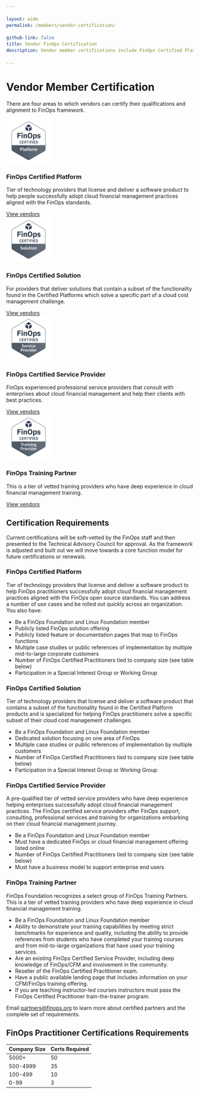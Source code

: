 ```yaml
---

layout: wide
permalink: /members/vendor-certification/

github-link: false
title: Vendor FinOps Certification
description: Vendor member certifications include FinOps Certified Platforms, Solutions, Training Partners, and Service Providers.

---
```


# Vendor Member Certification

There are four areas to which vendors can certify their qualifications and alignment to FinOps framework.

<div class="mt-20">
  <div class="grid grid-cols-1 gap-8 sm:grid-cols-2">
    <div class="pt-6">
      <div class="flow-root bg-gray-100 rounded-lg px-6 pb-8">
        <div class="-mt-20">
          <div class="text-center">
            <img class="inline-block" src="/img/certs/finops-certified-platform.png" width="120">
          </div>
          <h3 class="mt-8 text-lg font-medium">FinOps Certified Platform</h3>
          <p class="mt-5 text-base">
            Tier of technology providers that license and deliver a software product to help people successfully adopt cloud financial management practices aligned with the FinOps standards.
          </p>
          <a href="/members/finops-certified-platform/" class="btn">View vendors</a>
        </div>
      </div>
    </div>
    <div class="pt-6">
      <div class="flow-root bg-gray-100 rounded-lg px-6 pb-8">
        <div class="-mt-20">
          <div class="text-center">
            <img class="inline-block" src="/img/certs/finops-certified-solution.png" width="120">
          </div>
          <h3 class="mt-8 text-lg font-medium">FinOps Certified Solution</h3>
          <p class="mt-5 text-base">
            For providers that deliver solutions that contain a subset of the functionality found in the Certified Platforms which solve a specific part of a cloud cost management challenge.
          </p>
         <a href="/members/finops-certified-solution/" class="btn">View vendors</a>
        </div>
      </div>
    </div>
  </div>
</div>

<div class="mt-20">
  <div class="grid grid-cols-1 gap-8 sm:grid-cols-2">
    <div class="pt-6">
      <div class="flow-root bg-gray-100 rounded-lg px-6 pb-8">
        <div class="-mt-20">
          <div class="text-center">
            <img class="inline-block" src="/img/certs/finops-certified-service-provider.png" width="120">
          </div>
          <h3 class="mt-8 text-lg font-medium">FinOps Certified Service Provider</h3>
          <p class="mt-5 text-base">
            FinOps experienced professional service providers that consult with enterprises about cloud financial management and help their clients with best practices.
          </p>
          <a href="/members/finops-certified-service-provider/" class="btn">View vendors</a>
        </div>
      </div>
    </div>
    <div class="pt-6">
      <div class="flow-root bg-gray-100 rounded-lg px-6 pb-8">
        <div class="-mt-20">
          <div class="text-center">
            <img class="inline-block" src="/img/certs/finops-certified-training-partner.png" width="120">
          </div>
          <h3 class="mt-8 text-lg font-medium">FinOps Training Partner</h3>
          <p class="mt-5 text-base">
             This is a tier of vetted training providers who have deep experience in cloud financial management training.
          </p>
          <a href="/members/finops-certified-training-partner/" class="btn">View vendors</a>
        </div>
      </div>
    </div>
  </div>
</div>


## Certification Requirements

Current certifications will be soft-vetted by the FinOps staff and then presented to the Technical Advisory Council for approval. As the framework is adjusted and built out we will move towards a core function model for future certifications or renewals.


### FinOps Certified Platform

Tier of technology providers that license and deliver a software product to help FinOps practitioners successfully adopt cloud financial management practices aligned with the FinOps open source standards. You can address a number of use cases and be rolled out quickly across an organization. You also have:  

- Be a FinOps Foundation and Linux Foundation member
- Publicly listed FinOps solution offering
- Publicly listed feature or documentation pages that map to FinOps functions
- Multiple case studies or public references of implementation by multiple mid-to-large corporate customers
- Number of FinOps Certified Practitioners tied to company size (see table below)
- Participation in a Special Interest Group or Working Group


### FinOps Certified Solution

Tier of technology providers that license and deliver a software product that contains a subset of the functionality found in the Certified Platform products and is specialized for helping FinOps practitioners solve a specific subset of their cloud cost management challenges.

- Be a FinOps Foundation and Linux Foundation member
- Dedicated solution focusing on one area of FinOps
- Multiple case studies or public references of implementation by multiple customers
- Number of FinOps Certified Practitioners tied to company size (see table below)
- Participation in a Special Interest Group or Working Group


### FinOps Certified Service Provider

A pre-qualified tier of vetted service providers who have deep experience helping enterprises successfully adopt cloud financial management practices. The FinOps certified service providers offer FinOps support, consulting, professional services and training for organizations embarking on their cloud financial management journey.

- Be a FinOps Foundation and Linux Foundation member
- Must have a dedicated FinOps or cloud financial management offering listed online
- Number of FinOps Certified Practitioners tied to company size (see table below)
- Must have a business model to support enterprise end users


### FinOps Training Partner
FinOps Foundation recognizes a select group of FinOps Training Partners. This is a tier of vetted training providers who have deep experience in cloud financial management training.

- Be a FinOps Foundation and Linux Foundation member
- Ability to demonstrate your training capabilities by meeting strict benchmarks for experience and quality, including the ability to provide references from students who have completed your training courses and from mid-to-large organizations that have used your training services.
- Are an existing FinOps Certified Service Provider, including deep knowledge of FinOps/CFM and involvement in the community.
- Reseller of the FinOps Certified Practitioner exam.
- Have a public available landing page that includes information on your CFM/FinOps training offering.
- If you are teaching instructor-led courses instructors must pass the FinOps Certified Practitioner train-the-trainer program.

Email [partners@finops.org](mailto:partners@finops.org) to learn more about certified partners and the complete set of requirements.


## FinOps Practitioner Certifications Requirements

| Company Size | Certs Required |
|:--|:--|
| 5000+ | 50 |
| 500-4999 | 35 |
| 100-499 | 10 |
| 0-99 | 3 |


<!-- ### Curriculum
If you are interested in creating your own FinOps training courses, FinOps Foundation has open sourced the [curriculum](https://github.com/finopsfoundation/curriculum) around which that exam has been created for the benefit of companies offering training.

If you don’t want to build you own course from scratch, the instructor-led version of FinOps Practitioner Training is already available and can be re-sold by Authorized Training Partners (ATP). FinOps Practitioner Training is updated frequently and already maps directly to the FinOps Certified Practitioner exam.

If you are interested in becoming an exam reseller, we also offer wholesale pricing on our exams to training companies purchasing in bulk. -->
